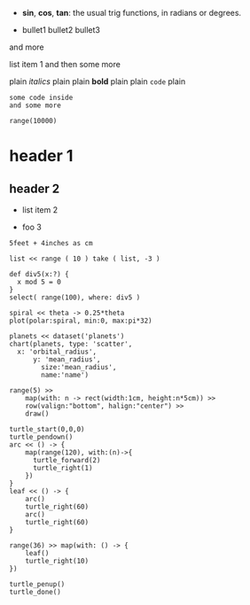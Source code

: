 * __sin__, __cos__, __tan__: the usual trig functions, in radians or degrees.

* bullet1
  bullet2
  bullet3

and more

list item 1
and then some more

plain *italics* plain
plain **bold** plain
plain `code` plain

```langname
some code inside
and some more
```

```filament
range(10000)
```

# header 1

## header 2


* list item 2

* foo 3


```filament
5feet + 4inches as cm 
```


```filament
list << range ( 10 ) take ( list, -3 ) 
```


```filament
def div5(x:?) {
  x mod 5 = 0
}
select( range(100), where: div5 )
```

```filament
spiral << theta -> 0.25*theta
plot(polar:spiral, min:0, max:pi*32)
```


```tilament
planets << dataset('planets')
chart(planets, type: 'scatter', 
  x: 'orbital_radius', 
      y: 'mean_radius', 
        size:'mean_radius', 
        name:'name')
```



```filament
range(5) >>
    map(with: n -> rect(width:1cm, height:n*5cm)) >>
    row(valign:"bottom", halign:"center") >>
    draw()
```


```filament
turtle_start(0,0,0)
turtle_pendown()
arc << () -> {
    map(range(120), with:(n)->{
      turtle_forward(2)
      turtle_right(1)
    })       
}
leaf << () -> {
    arc()
    turtle_right(60)
    arc()
    turtle_right(60)
}

range(36) >> map(with: () -> {
    leaf()
    turtle_right(10)
})

turtle_penup()
turtle_done()
```
